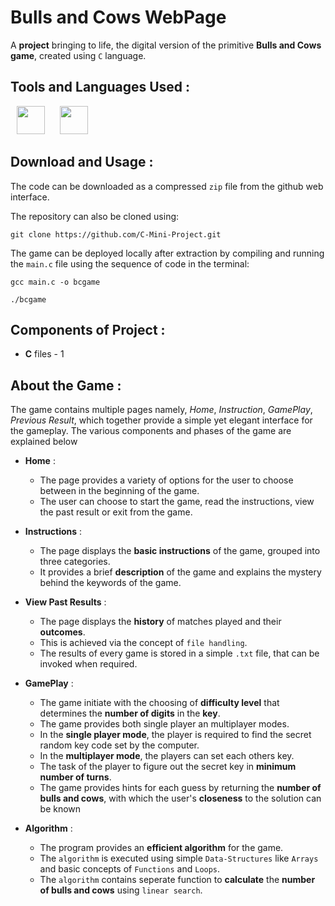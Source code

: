 # Bulls and Cows WebPage

A **project** bringing to life, the digital version of the primitive **Bulls and Cows game**, created using `C` language.

## Tools and Languages Used :
<p>
<img width="45" height="45" hspace="10" src="https://github.com/BarathKumarBK-15/blob/main/icons/3.png"/>
<img width="45" height="45" hspace="10" src="https://github.com/BarathKumarBK-15/blob/main/icons/5.svg"/>
</p>

## Download and Usage :
The code can be downloaded as a compressed `zip` file from the github web interface.

The repository can also be cloned using:
```
git clone https://github.com/C-Mini-Project.git
```

The game can be deployed locally after extraction by compiling and running the `main.c` file using the sequence of code in the terminal:
```
gcc main.c -o bcgame
```
```
./bcgame
```

## Components of Project :
- **C** files - 1

## About the Game :
The game contains multiple pages namely, _Home_, _Instruction_, _GamePlay_, _Previous Result_, which together provide a simple yet elegant interface for the gameplay. The various components and phases of the game are explained below 

- **Home** :
  - The page provides a variety of options for the user to choose between in the beginning of the game.
  - The user can choose to start the game, read the instructions, view the past result or exit from the game.
  
- **Instructions** :
  - The page displays the **basic instructions** of the game, grouped into three categories.
  - It provides a brief **description** of the game and explains the mystery behind the keywords of the game.
  
- **View Past Results** :
  - The page displays the **history** of matches played and their **outcomes**.
  - This is achieved via the concept of `file handling`.
  - The results of every game is stored in a simple `.txt` file, that can be invoked when required.
  
- **GamePlay** :
  - The game initiate with the choosing of **difficulty level** that determines the **number of digits** in the **key**.
  - The game provides both single player an multiplayer modes.
  - In the **single player mode**, the player is required to find the secret random key code set by the computer.
  - In the **multiplayer mode**, the players can set each others key.
  - The task of the player to figure out the secret key in **minimum number of turns**.
  - The game provides hints for each guess by returning the **number of bulls and cows**, with which the user's **closeness** to the solution can be known
  
- **Algorithm** :
  - The program provides an **efficient algorithm** for the game.
  - The `algorithm` is executed using simple `Data-Structures` like `Arrays` and basic concepts of `Functions` and `Loops`.
  - The `algorithm` contains seperate function to **calculate** the **number of bulls and cows** using `linear search`.

